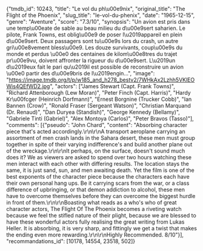 {"tmdb_id": 10243, "title": "Le vol du ph\u00e9nix", "original_title": "The Flight of the Phoenix", "slug_title": "le-vol-du-phenix", "date": "1965-12-15", "genre": "Aventure", "score": "7.3/10", "synopsis": "Un avion est pris dans une temp\u00eate de sable au beau milieu du d\u00e9sert saharien. Le pilote, Frank Towns, est oblig\u00e9 de poser l\u2019appareil en plein d\u00e9sert. Deux passagers sont tu\u00e9s lors du crash, un autre gri\u00e8vement bless\u00e9. Les douze survivants, coup\u00e9s du monde et perdus \u00e0 des centaines de kilom\u00e8tres du trajet pr\u00e9vu, doivent affronter la rigueur du d\u00e9sert. L\u2019un d\u2019eux fait le pari qu\u2019il est possible de reconstruire un avion \u00e0 partir des d\u00e9bris de l\u2019engin...", "image": "https://image.tmdb.org/t/p/w185_and_h278_bestv2/7WHkAx2Lzhh5VKlEOWis4QEfWD2.jpg", "actors": ["James Stewart (Capt. Frank Towns)", "Richard Attenborough (Lew Moran)", "Peter Finch (Capt. Harris)", "Hardy Kr\u00fcger (Heinrich Dorfmann)", "Ernest Borgnine (Trucker Cobb)", "Ian Bannen (Crow)", "Ronald Fraser (Sergeant Watson)", "Christian Marquand (Dr. Renaud)", "Dan Duryea (Standish)", "George Kennedy (Bellamy)", "Gabriele Tinti (Gabriel)", "Alex Montoya (Carlos)", "Peter Bravos (Tasso)"], "comments": [{"pseudo": "John Chard", "content": "Absorbing character piece that's acted accordingly.\r\n\r\nA transport aeroplane carrying an assortment of men crash lands in the Sahara desert, these men must group together in spite of their varying indifference's and build another plane out of the wreckage.\r\n\r\nIt perhaps, on the surface, doesn't sound much does it? We as viewers are asked to spend over two hours watching these men interact with each other with differing results. The location stays the same, it is just sand, sun, and men awaiting death. Yet the film is one of the best exponents of the character piece because the characters each have their own personal hang ups. Be it carrying scars from the war, or a class difference of upbringing, or that demon addiction to alcohol, these men have to overcome themselves before they can overcome the biggest hurdle in front of them.\r\n\r\nBoasting what reads as a who's who of great character actors, The Flight Of The Phoenix becomes a riveting watch because we feel the stifled nature of their plight, because we are blessed to have these wonderful actors fully realising the great writing from Lukas Heller. It is absorbing, it is very sharp, and fittingly we get a twist that makes the ending even more rewarding.\r\n\r\nHighly Recommended. 8/10"}], "recommandations_id": [10178, 14554, 23518, 502]}